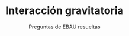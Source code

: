 ---
title: Interacción gravitatoria
subtitle: Preguntas de EBAU resueltas
summary: Preguntas de EBAU resueltas.
tags:
- EBAU
- gravitación
categories:
- Física

# Optional external URL for project (replaces project detail page).
external_link: "https://drive.google.com/file/d/0B6t6-aLmKtoLQXZYcURJMVR6blk/view"

image:
  caption: Foto de [**NASA**](https://unsplash.com/@nasa) en [Unsplash](https://unsplash.com)
  focal_point: Smart
---